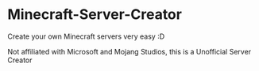 # Minecraft-Server-Creator
Create your own Minecraft servers very easy :D

Not affiliated with Microsoft and Mojang Studios, this is a Unofficial Server Creator
